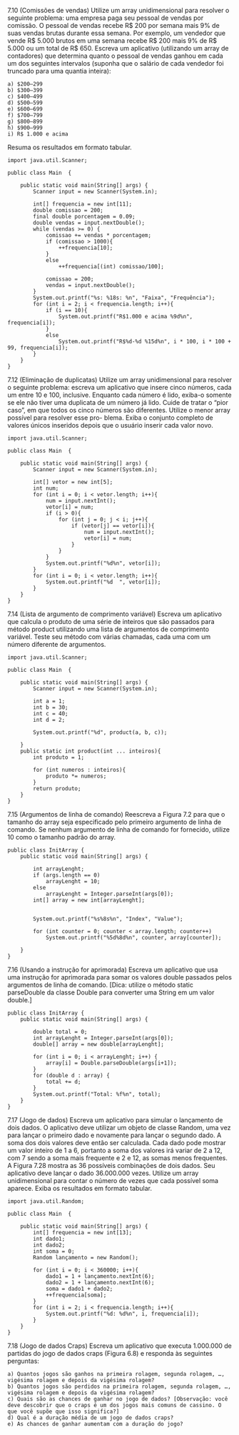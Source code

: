 7.10 (Comissões de vendas) Utilize um array unidimensional para resolver o seguinte problema: uma empresa paga seu pessoal de vendas por comissão. O pessoal de vendas recebe R$ 200 por semana mais 9% de suas vendas brutas durante essa semana. Por exemplo, um vendedor que vende R$ 5.000 brutos em uma semana recebe R$ 200 mais 9% de R$ 5.000 ou um total de R$ 650. Escreva um aplicativo (utilizando um array de contadores) que determina quanto o pessoal de vendas ganhou em cada um dos seguintes intervalos (suponha que o salário
de cada vendedor foi truncado para uma quantia inteira):
~~~
a) $200–299
b) $300–399 
c) $400–499 
d) $500–599 
e) $600–699 
f) $700–799 
g) $800–899 
h) $900–999 
i) R$ 1.000 e acima
~~~
Resuma os resultados em formato tabular.
~~~
import java.util.Scanner;

public class Main  {

    public static void main(String[] args) {
        Scanner input = new Scanner(System.in);

        int[] frequencia = new int[11];
        double comissao = 200;
        final double porcentagem = 0.09;
        double vendas = input.nextDouble();
        while (vendas >= 0) {
            comissao += vendas * porcentagem;
            if (comissao > 1000){
                ++frequencia[10];
            }
            else
                ++frequencia[(int) comissao/100];

            comissao = 200;
            vendas = input.nextDouble();
        }
        System.out.printf("%s: %18s: %n", "Faixa", "Frequência");
        for (int i = 2; i < frequencia.length; i++){
            if (i == 10){
                System.out.printf("R$1.000 e acima %9d%n", frequencia[i]);
            }
            else
                System.out.printf("R$%d-%d %15d%n", i * 100, i * 100 + 99, frequencia[i]);
        }
    }
}
~~~
7.12 (Eliminação de duplicatas) Utilize um array unidimensional para resolver o seguinte problema: escreva um aplicativo que insere cinco números, cada um entre 10 e 100, inclusive. Enquanto cada número é lido, exiba-o somente se ele não tiver uma duplicata de um número já lido. Cuide de tratar o “pior caso”, em que todos os cinco números são diferentes. Utilize o menor array possível para resolver esse pro-
blema. Exiba o conjunto completo de valores únicos inseridos depois que o usuário inserir cada valor novo.

~~~
import java.util.Scanner;

public class Main  {

    public static void main(String[] args) {
        Scanner input = new Scanner(System.in);

        int[] vetor = new int[5];
        int num;
        for (int i = 0; i < vetor.length; i++){
            num = input.nextInt();
            vetor[i] = num;
            if (i > 0){
                for (int j = 0; j < i; j++){
                    if (vetor[j] == vetor[i]){
                        num = input.nextInt();
                        vetor[i] = num;
                    }
                }
            }
            System.out.printf("%d%n", vetor[i]);
        }
        for (int i = 0; i < vetor.length; i++){
            System.out.printf("%d  ", vetor[i]);
        }
    }
}
~~~
7.14 (Lista de argumento de comprimento variável) Escreva um aplicativo que calcula o produto de uma série de inteiros que são passados para método product utilizando uma lista de argumentos de comprimento variável. Teste seu método com várias chamadas, cada uma
com um número diferente de argumentos.
~~~
import java.util.Scanner;

public class Main  {

    public static void main(String[] args) {
        Scanner input = new Scanner(System.in);

        int a = 1;
        int b = 30;
        int c = 40;
        int d = 2;

        System.out.printf("%d", product(a, b, c));

    }
    public static int product(int ... inteiros){
        int produto = 1;

        for (int numeros : inteiros){
            produto *= numeros;
        }
        return produto;
    }
}
~~~

7.15 (Argumentos de linha de comando) Reescreva a Figura 7.2 para que o tamanho do array seja especificado pelo primeiro argumento de linha de comando. Se nenhum argumento de linha de comando for fornecido, utilize 10 como o tamanho padrão do array.

~~~
public class InitArray {
    public static void main(String[] args) {

        int arrayLenght;
        if (args.length == 0)
            arrayLenght = 10;
        else
            arrayLenght = Integer.parseInt(args[0]);
        int[] array = new int[arrayLenght];


        System.out.printf("%s%8s%n", "Index", "Value");

        for (int counter = 0; counter < array.length; counter++)
            System.out.printf("%5d%8d%n", counter, array[counter]);

    }
}
~~~

7.16 (Usando a instrução for aprimorada) Escreva um aplicativo que usa uma instrução for aprimorada para somar os valores double passados pelos argumentos de linha de comando. [Dica: utilize o método static parseDouble da classe Double para converter uma
String em um valor double.]
~~~
public class InitArray {
    public static void main(String[] args) {

        double total = 0;
        int arrayLenght = Integer.parseInt(args[0]);
        double[] array = new double[arrayLenght];

        for (int i = 0; i < arrayLenght; i++) {
            array[i] = Double.parseDouble(args[i+1]);
        }
        for (double d : array) {
            total += d;
        }
        System.out.printf("Total: %f%n", total);
    }
}
~~~

7.17 (Jogo de dados) Escreva um aplicativo para simular o lançamento de dois dados. O aplicativo deve utilizar um objeto de classe Random, uma vez para lançar o primeiro dado e novamente para lançar o segundo dado. A soma dos dois valores deve então ser calculada. Cada dado pode mostrar um valor inteiro de 1 a 6, portanto a soma dos valores irá variar de 2 a 12, com 7 sendo a soma mais frequente e 2 e 12, as somas menos frequentes. A Figura 7.28 mostra as 36 possíveis combinações de dois dados. Seu aplicativo deve lançar o dado 36.000.000 vezes. Utilize um array unidimensional para contar o número de vezes que cada possível soma aparece. Exiba os resultados em formato tabular.
~~~
import java.util.Random;

public class Main  {

    public static void main(String[] args) {
        int[] frequencia = new int[13];
        int dado1;
        int dado2;
        int soma = 0;
        Random lançamento = new Random();

        for (int i = 0; i < 360000; i++){
            dado1 = 1 + lançamento.nextInt(6);
            dado2 = 1 + lançamento.nextInt(6);
            soma = dado1 + dado2;
            ++frequencia[soma];
        }
        for (int i = 2; i < frequencia.length; i++){
            System.out.printf("%d: %d%n", i, frequencia[i]);
        }
    }
}
~~~

7.18 (Jogo de dados Craps) Escreva um aplicativo que executa 1.000.000 de partidas do jogo de dados craps (Figura 6.8) e responda às seguintes perguntas: 
~~~
a) Quantos jogos são ganhos na primeira rolagem, segunda rolagem, …, vigésima rolagem e depois da vigésima rolagem? 
b) Quantos jogos são perdidos na primeira rolagem, segunda rolagem, …, vigésima rolagem e depois da vigésima rolagem? 
c) Quais são as chances de ganhar no jogo de dados? [Observação: você deve descobrir que o craps é um dos jogos mais comuns de cassino. O que você supõe que isso significa?]
d) Qual é a duração média de um jogo de dados craps?
e) As chances de ganhar aumentam com a duração do jogo?
~~~





